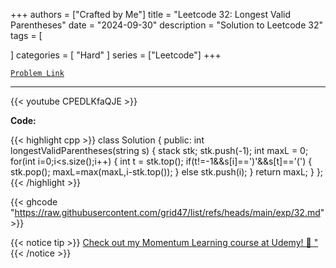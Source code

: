 
+++
authors = ["Crafted by Me"]
title = "Leetcode 32: Longest Valid Parentheses"
date = "2024-09-30"
description = "Solution to Leetcode 32"
tags = [
    
]
categories = [
    "Hard"
]
series = ["Leetcode"]
+++



[`Problem Link`](https://leetcode.com/problems/longest-valid-parentheses/description/)

---

{{< youtube CPEDLKfaQJE >}}

**Code:**

{{< highlight cpp >}}
class Solution {
public:
    int longestValidParentheses(string s) {
        stack<int> stk;
        stk.push(-1);
        int maxL = 0;
        for(int i=0;i<s.size();i++)
        {
            int t = stk.top();
            if(t!=-1&&s[i]==')'&&s[t]=='(')
            {
                stk.pop();
                maxL=max(maxL,i-stk.top());
            }
            else
                stk.push(i);
        }
        return maxL;
    }
};
{{< /highlight >}}

{{< ghcode "https://raw.githubusercontent.com/grid47/list/refs/heads/main/exp/32.md" >}}

{{< notice tip >}}
[Check out my Momentum Learning course at Udemy! 🚀 "](https://www.udemy.com/course/blind-75-the-data-structures-and-algorithms-essentials/)
{{< /notice >}}

